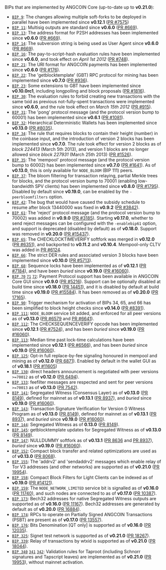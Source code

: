 BIPs that are implemented by ANGCOIN Core (up-to-date up to **v0.21.0**):

* [`BIP 9`](https://github.com/angcoin/bips/blob/master/bip-0009.mediawiki): The changes allowing multiple soft-forks to be deployed in parallel have been implemented since **v0.12.1**  ([PR #7575](https://github.com/angcoin/angcoin/pull/7575))
* [`BIP 11`](https://github.com/angcoin/bips/blob/master/bip-0011.mediawiki): Multisig outputs are standard since **v0.6.0** ([PR #669](https://github.com/angcoin/angcoin/pull/669)).
* [`BIP 13`](https://github.com/angcoin/bips/blob/master/bip-0013.mediawiki): The address format for P2SH addresses has been implemented since **v0.6.0** ([PR #669](https://github.com/angcoin/angcoin/pull/669)).
* [`BIP 14`](https://github.com/angcoin/bips/blob/master/bip-0014.mediawiki): The subversion string is being used as User Agent since **v0.6.0** ([PR #669](https://github.com/angcoin/angcoin/pull/669)).
* [`BIP 16`](https://github.com/angcoin/bips/blob/master/bip-0016.mediawiki): The pay-to-script-hash evaluation rules have been implemented since **v0.6.0**, and took effect on *April 1st 2012* ([PR #748](https://github.com/angcoin/angcoin/pull/748)).
* [`BIP 21`](https://github.com/angcoin/bips/blob/master/bip-0021.mediawiki): The URI format for ANGCOIN payments has been implemented since **v0.6.0** ([PR #176](https://github.com/angcoin/angcoin/pull/176)).
* [`BIP 22`](https://github.com/angcoin/bips/blob/master/bip-0022.mediawiki): The 'getblocktemplate' (GBT) RPC protocol for mining has been implemented since **v0.7.0** ([PR #936](https://github.com/angcoin/angcoin/pull/936)).
* [`BIP 23`](https://github.com/angcoin/bips/blob/master/bip-0023.mediawiki): Some extensions to GBT have been implemented since **v0.10.0rc1**, including longpolling and block proposals ([PR #1816](https://github.com/angcoin/angcoin/pull/1816)).
* [`BIP 30`](https://github.com/angcoin/bips/blob/master/bip-0030.mediawiki): The evaluation rules to forbid creating new transactions with the same txid as previous not-fully-spent transactions were implemented since **v0.6.0**, and the rule took effect on *March 15th 2012* ([PR #915](https://github.com/angcoin/angcoin/pull/915)).
* [`BIP 31`](https://github.com/angcoin/bips/blob/master/bip-0031.mediawiki): The 'pong' protocol message (and the protocol version bump to 60001) has been implemented since **v0.6.1** ([PR #1081](https://github.com/angcoin/angcoin/pull/1081)).
* [`BIP 32`](https://github.com/angcoin/bips/blob/master/bip-0032.mediawiki): Hierarchical Deterministic Wallets has been implemented since **v0.13.0** ([PR #8035](https://github.com/angcoin/angcoin/pull/8035)).
* [`BIP 34`](https://github.com/angcoin/bips/blob/master/bip-0034.mediawiki): The rule that requires blocks to contain their height (number) in the coinbase input, and the introduction of version 2 blocks has been implemented since **v0.7.0**. The rule took effect for version 2 blocks as of *block 224413* (March 5th 2013), and version 1 blocks are no longer allowed since *block 227931* (March 25th 2013) ([PR #1526](https://github.com/angcoin/angcoin/pull/1526)).
* [`BIP 35`](https://github.com/angcoin/bips/blob/master/bip-0035.mediawiki): The 'mempool' protocol message (and the protocol version bump to 60002) has been implemented since **v0.7.0** ([PR #1641](https://github.com/angcoin/angcoin/pull/1641)). As of **v0.13.0**, this is only available for `NODE_BLOOM` (BIP 111) peers.
* [`BIP 37`](https://github.com/angcoin/bips/blob/master/bip-0037.mediawiki): The bloom filtering for transaction relaying, partial Merkle trees for blocks, and the protocol version bump to 70001 (enabling low-bandwidth SPV clients) has been implemented since **v0.8.0** ([PR #1795](https://github.com/angcoin/angcoin/pull/1795)). Disabled by default since **v0.19.0**, can be enabled by the `-peerbloomfilters` option.
* [`BIP 42`](https://github.com/angcoin/bips/blob/master/bip-0042.mediawiki): The bug that would have caused the subsidy schedule to resume after block 13440000 was fixed in **v0.9.2** ([PR #3842](https://github.com/angcoin/angcoin/pull/3842)).
* [`BIP 61`](https://github.com/angcoin/bips/blob/master/bip-0061.mediawiki): The 'reject' protocol message (and the protocol version bump to 70002) was added in **v0.9.0** ([PR #3185](https://github.com/angcoin/angcoin/pull/3185)). Starting **v0.17.0**, whether to send reject messages can be configured with the `-enablebip61` option, and support is deprecated (disabled by default) as of **v0.18.0**. Support was removed in **v0.20.0** ([PR #15437](https://github.com/angcoin/angcoin/pull/15437)).
* [`BIP 65`](https://github.com/angcoin/bips/blob/master/bip-0065.mediawiki): The CHECKLOCKTIMEVERIFY softfork was merged in **v0.12.0** ([PR #6351](https://github.com/angcoin/angcoin/pull/6351)), and backported to **v0.11.2** and **v0.10.4**. Mempool-only CLTV was added in [PR #6124](https://github.com/angcoin/angcoin/pull/6124).
* [`BIP 66`](https://github.com/angcoin/bips/blob/master/bip-0066.mediawiki): The strict DER rules and associated version 3 blocks have been implemented since **v0.10.0** ([PR #5713](https://github.com/angcoin/angcoin/pull/5713)).
* [`BIP 68`](https://github.com/angcoin/bips/blob/master/bip-0068.mediawiki): Sequence locks have been implemented as of **v0.12.1**  ([PR #7184](https://github.com/angcoin/angcoin/pull/7184)), and have been *buried* since **v0.19.0** ([PR #16060](https://github.com/angcoin/angcoin/pull/16060)).
* [`BIP 70`](https://github.com/angcoin/bips/blob/master/bip-0070.mediawiki) [`71`](https://github.com/angcoin/bips/blob/master/bip-0071.mediawiki) [`72`](https://github.com/angcoin/bips/blob/master/bip-0072.mediawiki):
  Payment Protocol support has been available in ANGCOIN Core GUI since **v0.9.0** ([PR #5216](https://github.com/angcoin/angcoin/pull/5216)).
  Support can be optionally disabled at build time since **v0.18.0** ([PR 14451](https://github.com/angcoin/angcoin/pull/14451)),
  and it is disabled by default at build time since **v0.19.0** ([PR #15584](https://github.com/angcoin/angcoin/pull/15584)).
  It has been removed as of **v0.20.0** ([PR 17165](https://github.com/angcoin/angcoin/pull/17165)).
* [`BIP 90`](https://github.com/angcoin/bips/blob/master/bip-0090.mediawiki): Trigger mechanism for activation of BIPs 34, 65, and 66 has been simplified to block height checks since **v0.14.0** ([PR #8391](https://github.com/angcoin/angcoin/pull/8391)).
* [`BIP 111`](https://github.com/angcoin/bips/blob/master/bip-0111.mediawiki): `NODE_BLOOM` service bit added, and enforced for all peer versions as of **v0.13.0** ([PR #6579](https://github.com/angcoin/angcoin/pull/6579) and [PR #6641](https://github.com/angcoin/angcoin/pull/6641)).
* [`BIP 112`](https://github.com/angcoin/bips/blob/master/bip-0112.mediawiki): The CHECKSEQUENCEVERIFY opcode has been implemented since **v0.12.1** ([PR #7524](https://github.com/angcoin/angcoin/pull/7524)), and has been *buried* since **v0.19.0** ([PR #16060](https://github.com/angcoin/angcoin/pull/16060)).
* [`BIP 113`](https://github.com/angcoin/bips/blob/master/bip-0113.mediawiki): Median time past lock-time calculations have been implemented since **v0.12.1** ([PR #6566](https://github.com/angcoin/angcoin/pull/6566)), and has been *buried* since **v0.19.0** ([PR #16060](https://github.com/angcoin/angcoin/pull/16060)).
* [`BIP 125`](https://github.com/angcoin/bips/blob/master/bip-0125.mediawiki): Opt-in full replace-by-fee signaling honoured in mempool and mining as of **v0.12.0** ([PR 6871](https://github.com/angcoin/angcoin/pull/6871)). Enabled by default in the wallet GUI as of **v0.18.1** ([PR #11605](https://github.com/angcoin/angcoin/pull/11605))
* [`BIP 130`](https://github.com/angcoin/bips/blob/master/bip-0130.mediawiki): direct headers announcement is negotiated with peer versions `>=70012` as of **v0.12.0** ([PR 6494](https://github.com/angcoin/angcoin/pull/6494)).
* [`BIP 133`](https://github.com/angcoin/bips/blob/master/bip-0133.mediawiki): feefilter messages are respected and sent for peer versions `>=70013` as of **v0.13.0** ([PR 7542](https://github.com/angcoin/angcoin/pull/7542)).
* [`BIP 141`](https://github.com/angcoin/bips/blob/master/bip-0141.mediawiki): Segregated Witness (Consensus Layer) as of **v0.13.0** ([PR 8149](https://github.com/angcoin/angcoin/pull/8149)), defined for mainnet as of **v0.13.1** ([PR 8937](https://github.com/angcoin/angcoin/pull/8937)), and *buried* since **v0.19.0** ([PR #16060](https://github.com/angcoin/angcoin/pull/16060)).
* [`BIP 143`](https://github.com/angcoin/bips/blob/master/bip-0143.mediawiki): Transaction Signature Verification for Version 0 Witness Program as of **v0.13.0** ([PR 8149](https://github.com/angcoin/angcoin/pull/8149)), defined for mainnet as of **v0.13.1** ([PR 8937](https://github.com/angcoin/angcoin/pull/8937)), and *buried* since **v0.19.0** ([PR #16060](https://github.com/angcoin/angcoin/pull/16060)).
* [`BIP 144`](https://github.com/angcoin/bips/blob/master/bip-0144.mediawiki): Segregated Witness as of **0.13.0** ([PR 8149](https://github.com/angcoin/angcoin/pull/8149)).
* [`BIP 145`](https://github.com/angcoin/bips/blob/master/bip-0145.mediawiki): getblocktemplate updates for Segregated Witness as of **v0.13.0** ([PR 8149](https://github.com/angcoin/angcoin/pull/8149)).
* [`BIP 147`](https://github.com/angcoin/bips/blob/master/bip-0147.mediawiki): NULLDUMMY softfork as of **v0.13.1** ([PR 8636](https://github.com/angcoin/angcoin/pull/8636) and [PR 8937](https://github.com/angcoin/angcoin/pull/8937)), *buried* since **v0.19.0** ([PR #16060](https://github.com/angcoin/angcoin/pull/16060)).
* [`BIP 152`](https://github.com/angcoin/bips/blob/master/bip-0152.mediawiki): Compact block transfer and related optimizations are used as of **v0.13.0** ([PR 8068](https://github.com/angcoin/angcoin/pull/8068)).
* [`BIP 155`](https://github.com/angcoin/bips/blob/master/bip-0155.mediawiki): The 'addrv2' and 'sendaddrv2' messages which enable relay of Tor V3 addresses (and other networks) are supported as of **v0.21.0** ([PR 19954](https://github.com/angcoin/angcoin/pull/19954)).
* [`BIP 158`](https://github.com/angcoin/bips/blob/master/bip-0158.mediawiki): Compact Block Filters for Light Clients can be indexed as of **v0.19.0** ([PR #14121](https://github.com/angcoin/angcoin/pull/14121)).
* [`BIP 159`](https://github.com/angcoin/bips/blob/master/bip-0159.mediawiki): The `NODE_NETWORK_LIMITED` service bit is signalled as of **v0.16.0** ([PR 11740](https://github.com/angcoin/angcoin/pull/11740)), and such nodes are connected to as of **v0.17.0** ([PR 10387](https://github.com/angcoin/angcoin/pull/10387)).
* [`BIP 173`](https://github.com/angcoin/bips/blob/master/bip-0173.mediawiki): Bech32 addresses for native Segregated Witness outputs are supported as of **v0.16.0** ([PR 11167](https://github.com/angcoin/angcoin/pull/11167)). Bech32 addresses are generated by default as of **v0.20.0** ([PR 16884](https://github.com/angcoin/angcoin/pull/16884)).
* [`BIP 174`](https://github.com/angcoin/bips/blob/master/bip-0174.mediawiki): RPCs to operate on Partially Signed ANGCOIN Transactions (PSBT) are present as of **v0.17.0** ([PR 13557](https://github.com/angcoin/angcoin/pull/13557)).
* [`BIP 176`](https://github.com/angcoin/bips/blob/master/bip-0176.mediawiki): Bits Denomination [QT only] is supported as of **v0.16.0** ([PR 12035](https://github.com/angcoin/angcoin/pull/12035)).
* [`BIP 325`](https://github.com/angcoin/bips/blob/master/bip-0325.mediawiki): Signet test network is supported as of **v0.21.0** ([PR 18267](https://github.com/angcoin/angcoin/pull/18267)).
* [`BIP 339`](https://github.com/angcoin/bips/blob/master/bip-0339.mediawiki): Relay of transactions by wtxid is supported as of **v0.21.0** ([PR 18044](https://github.com/angcoin/angcoin/pull/18044)).
* [`BIP 340`](https://github.com/angcoin/bips/blob/master/bip-0340.mediawiki) [`341`](https://github.com/angcoin/bips/blob/master/bip-0341.mediawiki) [`342`](https://github.com/angcoin/bips/blob/master/bip-0342.mediawiki): Validation rules for Taproot (including Schnorr signatures and Tapscript leaves) are implemented as of **v0.21.0** ([PR 19953](https://github.com/angcoin/angcoin/pull/19953)), without mainnet activation.
